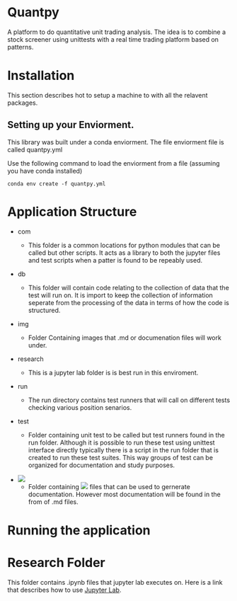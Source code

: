 # Quantpy
A platform to do quantitative unit trading analysis. The idea is to combine a stock
screener using unittests with a real time trading platform based on patterns.

# Installation
This section describes hot to setup a machine to with all the relavent packages.

## Setting up your Enviorment.
This library was built under a conda enviorment. The file
enviorment file is called quantpy.yml

Use the following command to  load the enviorment from a file
(assuming you have conda installed)

```
conda env create -f quantpy.yml
```
# Application Structure

+ com
  + This folder is a common locations for python modules that can be called but other scripts.
  It acts as a library to both the jupyter files and test scripts when a patter is found to be
  repeably used.

+ db
  + This folder will contain code relating to the collection of data that the test will run 
  on. It is import to keep the collection of information seperate from the processing of
  the data in terms of how the code is structured.

+ img
  + Folder Containing images that .md or documenation files will work under.

+ research
  + This is a jupyter lab folder is is best run in this enviroment.

+ run
  + The run directory contains test runners that will call on different tests checking
    various position senarios.  

+ test
  + Folder containing unit test to be called but test runners found in the run folder. 
  Although it is possible to run these test using unittest interface directly typically 
  there is a script in the run folder that is created to run these test suites. This way 
  groups of test can be organized for documentation and study purposes.

<!-- This is a good example of how to render LaTeX in Github using a .md file.-->  
+ <img src="https://render.githubusercontent.com/render/math?math=\TeX">

  + Folder containing <img src="https://render.githubusercontent.com/render/math?math=\large\LaTeX"> 
    files that can be used to gernerate documentation. However most documentation will be 
    found in the from of .md files.

# Running the application

# Research Folder

This folder contains .ipynb files that jupyter lab executes on. Here is a link 
that describes how to use [Jupyter Lab](https://jupyter.org/).
